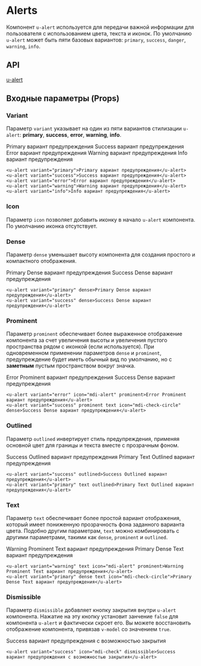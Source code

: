 # Alerts

Компонент `u-alert` используется для передачи важной информации для пользователя с использованием цвета, текста и иконок.
По умолчанию `u-alert` может быть пяти базовых вариантов: `primary`, `success`, `danger`, `warning`, `info`.

## API
[u-alert](/api/u-alert)

## Входные параметры (Props)

### Variant

Параметр `variant` указывает на один из пяти вариантов стилизации `u-alert`: 
**primary**, **success**, **error**, **warning**, **info**.

<docs-demo vertical stretch>

<u-alert variant="primary">Primary вариант предупреждения</u-alert>
<u-alert variant="success">Success вариант предупреждения</u-alert>
<u-alert variant="error">Error вариант предупреждения</u-alert>
<u-alert variant="warning">Warning вариант предупреждения</u-alert>
<u-alert variant="info">Info вариант предупреждения</u-alert>

</docs-demo>

```vue
<u-alert variant="primary">Primary вариант предупреждения</u-alert>
<u-alert variant="success">Success вариант предупреждения</u-alert>
<u-alert variant="error">Error вариант предупреждения</u-alert>
<u-alert variant="warning">Warning вариант предупреждения</u-alert>
<u-alert variant="info">Info вариант предупреждения</u-alert>
```


### Icon

Параметр `icon` позволяет добавить иконку в начало `u-alert` компонента. По умолчанию иконка отсутствует.


### Dense

Параметр `dense` уменьшает высоту компонента для создания простого и компактного отображения.

<docs-demo vertical stretch>

<u-alert variant="primary" dense>Primary Dense вариант предупреждения</u-alert>
<u-alert variant="success" dense>Success Dense вариант предупреждения</u-alert>

</docs-demo>

```vue
<u-alert variant="primary" dense>Primary Dense вариант предупреждения</u-alert>
<u-alert variant="success" dense>Success Dense вариант предупреждения</u-alert>
```

### Prominent

Параметр `prominent` обеспечивает более выраженное отображение компонента за счет увеличения 
высоты и увеличения пустого пространства рядом с иконкой (если используется).
При одновременном применении параметров `dense` и `prominent`, предупреждение будет иметь обычный вид по умолчанию,
но с **заметным** пустым пространством вокруг значка.

<docs-demo vertical stretch>

<u-alert variant="error" icon="mdi-alert" prominent>Error Prominent вариант предупреждения</u-alert>
<u-alert variant="success" prominent text icon="mdi-check-circle" dense>Success Dense вариант предупреждения</u-alert>

</docs-demo>

```vue
<u-alert variant="error" icon="mdi-alert" prominent>Error Prominent вариант предупреждения</u-alert>
<u-alert variant="success" prominent text icon="mdi-check-circle" dense>Success Dense вариант предупреждения</u-alert>
```

### Outlined

Параметр `outlined` инвертирует стиль предупреждения, применяя основной цвет для границы и текста вместе с прозрачным фоном.

<docs-demo vertical stretch>

<u-alert variant="success" outlined>Success Outlined вариант предупреждения</u-alert>
<u-alert variant="primary" text outlined>Primary Text Outlined вариант предупреждения</u-alert>

</docs-demo>

```vue
<u-alert variant="success" outlined>Success Outlined вариант предупреждения</u-alert>
<u-alert variant="primary" text outlined>Primary Text Outlined вариант предупреждения</u-alert>
```

### Text

Параметр `text` обеспечивает более простой вариант отображения, который имеет пониженную прозрачность фона заданного варианта цвета.
Подобно другим параметрам, `text` можно комбинировать с другими параметрами, такими как `dense`, `prominent` и `outlined`.

<docs-demo vertical stretch>

<u-alert variant="warning" text icon="mdi-alert" prominent>Warning Prominent Text вариант предупреждения</u-alert>
<u-alert variant="primary" dense text icon="mdi-check-circle">Primary Dense Text вариант предупреждения</u-alert>

</docs-demo>

```vue
<u-alert variant="warning" text icon="mdi-alert" prominent>Warning Prominent Text вариант предупреждения</u-alert>
<u-alert variant="primary" dense text icon="mdi-check-circle">Primary Dense Text вариант предупреждения</u-alert>
```

### Dismissible

Параметр `dismissible` добавляет кнопку закрытия внутри `u-alert` компонента.
Нажатие на эту кнопку установит занчение `false` для компонента `u-alert` и фактически скроет его.
Вы можете восстановить отображение компонента, привязав `v-model` со значением `true`.

<docs-demo vertical stretch>

<u-alert variant="success" icon="mdi-check" dismissible>Success вариант предупреждения c возможностью закрытия</u-alert>

</docs-demo>

```vue
<u-alert variant="success" icon="mdi-check" dismissible>Success вариант предупреждения c возможностью закрытия</u-alert>
```
